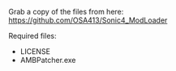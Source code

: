 Grab a copy of the files from here: https://github.com/OSA413/Sonic4_ModLoader

Required files:
* LICENSE
* AMBPatcher.exe